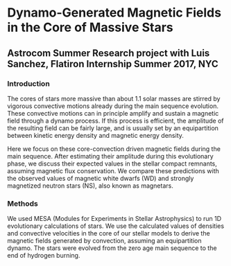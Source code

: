 # Dynamo-Generated Magnetic Fields in the Core of Massive Stars 
## Astrocom Summer Research project with Luis Sanchez, Flatiron Internship Summer 2017, NYC

### Introduction

The cores of stars more massive than about 1.1 solar masses are stirred by vigorous convective motions already during the main sequence evolution. These convective motions can in principle amplify and sustain a magnetic field through a dynamo process. If this process is efficient, the amplitude of the resulting field can be fairly large, and is usually set by an equipartition between kinetic energy density and magnetic energy density.

Here we focus on these core-convection driven magnetic fields during the main sequence. After estimating their amplitude during this evolutionary phase, we discuss their expected values in the stellar compact remnants, assuming magnetic flux conservation. We compare these predictions  with the observed values of magnetic white dwarfs (WD) and strongly magnetized neutron stars (NS), also known as magnetars.

### Methods

We used MESA (Modules for Experiments in Stellar Astrophysics) to run 1D evolutionary calculations of stars. We use the calculated values of densities and convective velocities in the core of our stellar models to derive the magnetic fields generated by convection, assuming an equipartition dynamo. The stars were evolved from the zero age main sequence to the end of hydrogen burning. 

